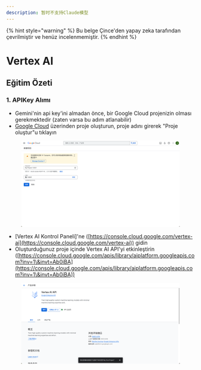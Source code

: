 ```yaml
---
description: 暂时不支持Claude模型
---
```


{% hint style="warning" %}
Bu belge Çince'den yapay zeka tarafından çevrilmiştir ve henüz incelenmemiştir.
{% endhint %}

# Vertex AI

## Eğitim Özeti

### 1. APIKey Alımı

* Gemini'nin api key'ini almadan önce, bir Google Cloud projenizin olması gerekmektedir (zaten varsa bu adım atlanabilir)
* [Google Cloud](https://console.cloud.google.com/projectcreate) üzerinden proje oluşturun, proje adını girerek "Proje oluştur"u tıklayın

<figure><img src="../../.gitbook/assets/image (1).png" alt=""><figcaption></figcaption></figure>

* \[Vertex AI Kontrol Paneli]'ne ([https://console.cloud.google.com/vertex-ai](https://console.cloud.google.com/vertex-ai)) gidin  
* Oluşturduğunuz proje içinde Vertex AI API'yi etkinleştirin ([https://console.cloud.google.com/apis/library/aiplatform.googleapis.com?inv=1\&invt=Ab0iBA](https://console.cloud.google.com/apis/library/aiplatform.googleapis.com?inv=1\&invt=Ab0iBA))

<figure><img src="../../.gitbook/assets/image (78).png" alt=""><figcaption></figcaption></figure>